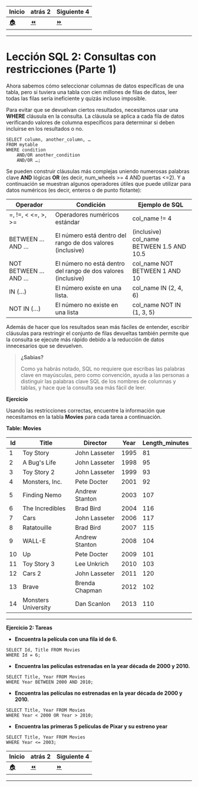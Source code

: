 | **Inicio**            | **atrás 2**                   | **Siguiente 4**                          |
| --------------------- | ----------------------------- | ---------------------------------------- |
| [🏠](../../README.md) | [⏪](./2_consultas_SELECT.md) | [⏩](./4_consultas_con_restricciones.md) |

---

# **Lección SQL 2: Consultas con restricciones (Parte 1)**

Ahora sabemos cómo seleccionar columnas de datos específicas de una tabla, pero si tuviera una tabla con cien millones de filas de datos, leer todas las filas sería ineficiente y quizás incluso imposible.

Para evitar que se devuelvan ciertos resultados, necesitamos usar una **WHERE** cláusula en la consulta. La cláusula se aplica a cada fila de datos verificando valores de columna específicos para determinar si deben incluirse en los resultados o no.

```
SELECT column, another_column, …
FROM mytable
WHERE condition
    AND/OR another_condition
    AND/OR …;
```

Se pueden construir cláusulas más complejas uniendo numerosas palabras clave **AND** lógicas **OR** (es decir, num_wheels >= 4 AND puertas <=2). Y a continuación se muestran algunos operadores útiles que puede utilizar para datos numéricos (es decir, enteros o de punto flotante):

| **Operador**        | **Condición**                                                 | **Ejemplo de SQL**                        |
| ------------------- | ------------------------------------------------------------- | ----------------------------------------- |
| =, !=, < <=, >, >=  | Operadores numéricos estándar                                 | col_name != 4                             |
| BETWEEN … AND …     | El número está dentro del rango de dos valores (inclusive)    | (inclusive) col_name BETWEEN 1.5 AND 10.5 |
| NOT BETWEEN … AND … | El número no está dentro del rango de dos valores (inclusive) | col_name NOT BETWEEN 1 AND 10             |
| IN (…)              | El número existe en una lista.                                | col_name IN (2, 4, 6)                     |
| NOT IN (…)          | El número no existe en una lista                              | col_name NOT IN (1, 3, 5)                 |

Además de hacer que los resultados sean más fáciles de entender, escribir cláusulas para restringir el conjunto de filas devueltas también permite que la consulta se ejecute más rápido debido a la reducción de datos innecesarios que se devuelven.

> **¿Sabias?**
>
> Como ya habrás notado, SQL no requiere que escribas las palabras clave en mayúsculas, pero como convención, ayuda a las personas a distinguir las palabras clave SQL de los nombres de columnas y tablas, y hace que la consulta sea más fácil de leer.

**Ejercicio**

Usando las restricciones correctas, encuentre la información que necesitamos en la tabla **Movies** para cada tarea a continuación.

**Table: Movies**

| **Id** | **Title**           | **Director**   | **Year** | **Length_minutes** |
| ------ | ------------------- | -------------- | -------- | ------------------ |
| 1      | Toy Story           | John Lasseter  | 1995     | 81                 |
| 2      | A Bug's Life        | John Lasseter  | 1998     | 95                 |
| 3      | Toy Story 2         | John Lasseter  | 1999     | 93                 |
| 4      | Monsters, Inc.      | Pete Docter    | 2001     | 92                 |
| 5      | Finding Nemo        | Andrew Stanton | 2003     | 107                |
| 6      | The Incredibles     | Brad Bird      | 2004     | 116                |
| 7      | Cars                | John Lasseter  | 2006     | 117                |
| 8      | Ratatouille         | Brad Bird      | 2007     | 115                |
| 9      | WALL-E              | Andrew Stanton | 2008     | 104                |
| 10     | Up                  | Pete Docter    | 2009     | 101                |
| 11     | Toy Story 3         | Lee Unkrich    | 2010     | 103                |
| 12     | Cars 2              | John Lasseter  | 2011     | 120                |
| 13     | Brave               | Brenda Chapman | 2012     | 102                |
| 14     | Monsters University | Dan Scanlon    | 2013     | 110                |

---

**Ejercicio 2: Tareas**

- **Encuentra la película con una fila id de 6.**

```
SELECT Id, Title FROM Movies
WHERE Id = 6;
```

- **Encuentra las películas estrenadas en la year década de 2000 y 2010.**

```
SELECT Title, Year FROM Movies
WHERE Year BETWEEN 2000 AND 2010;
```

- **Encuentra las películas no estrenadas en la year década de 2000 y 2010.**

```
SELECT Title, Year FROM Movies
WHERE Year < 2000 OR Year > 2010;
```

- **Encuentra las primeras 5 películas de Pixar y su estreno year**

```
SELECT Title, Year FROM Movies
WHERE Year <= 2003;
```

| **Inicio**            | **atrás 2**                   | **Siguiente 4**                          |
| --------------------- | ----------------------------- | ---------------------------------------- |
| [🏠](../../README.md) | [⏪](./2_consultas_SELECT.md) | [⏩](./4_consultas_con_restricciones.md) |

---
